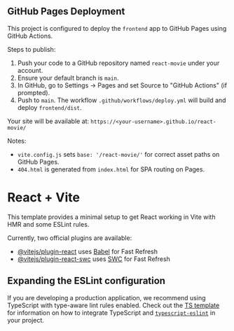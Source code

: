 ## GitHub Pages Deployment

This project is configured to deploy the `frontend` app to GitHub Pages using GitHub Actions.

Steps to publish:

1. Push your code to a GitHub repository named `react-movie` under your account.
2. Ensure your default branch is `main`.
3. In GitHub, go to Settings → Pages and set Source to "GitHub Actions" (if prompted).
4. Push to `main`. The workflow `.github/workflows/deploy.yml` will build and deploy `frontend/dist`.

Your site will be available at: `https://<your-username>.github.io/react-movie/`

Notes:
- `vite.config.js` sets `base: '/react-movie/'` for correct asset paths on GitHub Pages.
- `404.html` is generated from `index.html` for SPA routing on Pages.

# React + Vite

This template provides a minimal setup to get React working in Vite with HMR and some ESLint rules.

Currently, two official plugins are available:

- [@vitejs/plugin-react](https://github.com/vitejs/vite-plugin-react/blob/main/packages/plugin-react) uses [Babel](https://babeljs.io/) for Fast Refresh
- [@vitejs/plugin-react-swc](https://github.com/vitejs/vite-plugin-react/blob/main/packages/plugin-react-swc) uses [SWC](https://swc.rs/) for Fast Refresh

## Expanding the ESLint configuration

If you are developing a production application, we recommend using TypeScript with type-aware lint rules enabled. Check out the [TS template](https://github.com/vitejs/vite/tree/main/packages/create-vite/template-react-ts) for information on how to integrate TypeScript and [`typescript-eslint`](https://typescript-eslint.io) in your project.
